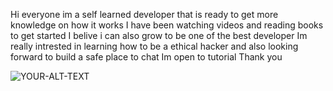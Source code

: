 Hi everyone im a self learned developer that is ready to get more knowledge on how it works 
I have been watching videos and reading books to get started 
I belive i can also grow to be one of the best developer 
Im really intrested in learning how to be a ethical hacker and also looking forward to build a safe place to chat
Im open to tutorial 
Thank you 

<picture>
 <source media="(prefers-color-scheme: dark)" srcset="YOUR-DARKMODE-IMAGE">
 <source media="(prefers-color-scheme: light)" srcset="YOUR-LIGHTMODE-IMAGE">
 <img alt="YOUR-ALT-TEXT" src="YOUR-DEFAULT-IMAGE">
</picture>

